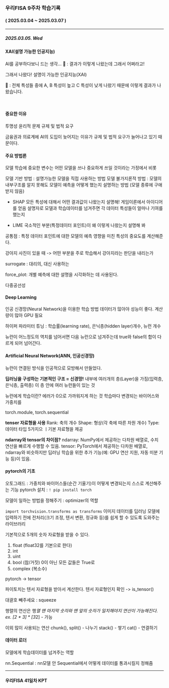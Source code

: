 ### 우리FISA 9주차 학습기록
#### ( 2025.03.04 ~ 2025.03.07 )
***
##### 2025.03.05. Wed
#### XAI(설명 가능한 인공지능)
AI를 공부하다보니 드는 생각...
🤔 : 결과가 이렇게 나왔는데 그래서 어쩌라고!

그래서 나왔다! 설명이 가능한 인공지능(XAI)

🤖 : 전체 특성들 중에 A, B 특성이 높고 C 특성이 낮게 나왔기 때문에 이렇게 결과가 나왔습니다.

<br>

#### 중요한 이유
투명성
윤리적 문제
규제 및 법적 요구

금융권과 의료계에 AI의 도입이 늦어지는 이유가 규제 및 법적 요구가 늘어나고 있기 때문이다.



#### 주요 방법론
모델 학습에 중요한 변수는 어떤 모델을 쓰나 중요하게 쓰일 것이라는 가정에서 비롯

모델 기반 방법 : 설명가능한 모델을 직접 사용하는 방법
모델 불가지론적 방법 : 모델의 내부구조를 알지 못해도 모델이 예측을 어떻게 했는지 설명하는 방법 (모델 종류에 구애받지 않음)
- SHAP 모든 특성에 대해서 어떤 결과값이 나왔는지 설명해!
게임이론에서 아이디어를 얻음
설명자로 모델과 학습데이터를 넘겨주면 각 데이터 특성들이 얼마나 기여를 했는지



- LIME 국소적인 부분(특정데이터 포인트)이 왜 이렇게 나왔는지 설명해 봐

공통점 : 특정 데이터 포인트에 대한 모델의 예측 영향을 미친 특성의 중요도를 계산해준다.


강아지 사진이 있을 때 -> 어떤 부분을 주로 학습해서 강아지라는 판단을 내리는가

surrogate : 대리의, 대신 사용하는

force_plot:
개별 예측에 대한 설명을 시각화하는 데 사용된다.

다중공선성

#### Deep Learning
인공 신경망(Neural Network)을 이용한 학습 방법
데이터가 많아야 성능이 좋다.
계산량이 많아 GPU 필요

하이퍼 파라미터 튜닝 : 학습률(learning rate), 은닉층(hidden layer)개수, 뉴런 개수


뉴런이 어느정도의 역치를 넘어서면 다음 뉴런으로 넘겨주는데 true와 false의 합이 다르게 되어 넘어간다.

#### Artificial Neural Network(ANN, 인공신경망)
뉴런이 연결된 방식을 인공적으로 모방해서 만들었다.

**딥러닝을 구성하는 기본적인 구조 = 신경망!**
내부에 여러개의 층(Layer)을 가짐(입력층, 은닉층, 출력층)
이 층 안에 여러 뉴런들이 있는 것


뉴런에게 학습이란? 에러가 0으로 가까워지게 하는 것
학습마다 변경되는 바이어스와 가중치를 

torch.module, torch.sequential

**tenser 자료형을 사용**
Rank: 축의 개수
Shape: 형상(각 축에 따른 차원 개수)
Type: 데이터 타입
5가지으 ㅣ기본 자료형을 제공

**ndarray와 tensor의 차이점?**
ndarray: NumPy에서 제공하는 다차원 배열로, 수치 연산을 빠르게 수행할 수 있음.
tensor: PyTorch에서 제공하는 다차원 배열로, ndarray와 비슷하지만 딥러닝 학습을 위한 추가 기능(예: GPU 연산 지원, 자동 미분 기능 등)이 있음.


#### pytorch의 기초
오토그래드 : 가중치와 바이어스들(순간 기울기)이 어떻게 변경되는지 스스로 계산해주는 기능
pytorch 설치 : `! pip install torch`

모델이 일하는 방법을 정해주기 : optimizer의 역할

`import torchvision.transforms as transforms`
이미지 데이터를 딥러닝 모델에 입력하기 전에 전처리(크기 조정, 텐서 변환, 정규화 등)를 쉽게 할 수 있도록 도와주는 라이브러리

기본적으로 5개의 숫자 자료형을 받을 수 있다.
1. float (float32를 기본으로 한다)
2. int
3. uint
4. bool (참/거짓)
0이 아닌 모든 값들은 True로
5. complex (복소수)

pytorch → tensor

파이토치는 텐서 자료형을 받아서 계산한다.
텐서 자료형인지 확인 -> is_tensor()

대괄호 빼주세요 : squeeze

행렬의 연산은 행*열
맨 마지막 숫자와 맨 앞의 숫자가 일치해야지 연산이 가능해진다.
ex. [2 * 3] * [3*2] - 가능

이외 많이 사용되는 연산
chunk(), split() - 나누기
stack() - 쌓기
cat() - 연결하기


#### 데이터 로더
모델에게 학습데이터를 넘겨주는 역할

nn.Sequential : nn모델 안 Sequential에서 어떻게 데이터를 통과시킬지 정해줌

***
#### 우리FISA 41일차 KPT